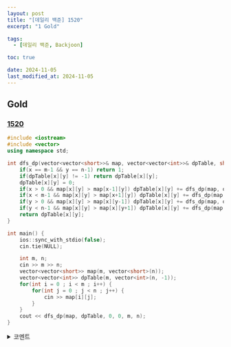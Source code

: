 ```yaml
---
layout: post
title: "[데일리 백준] 1520"
excerpt: "1 Gold"

tags:
  - [데일리 백준, Backjoon]

toc: true

date: 2024-11-05
last_modified_at: 2024-11-05
---
```

## Gold
### [1520][def]

```c++
#include <iostream>
#include <vector>
using namespace std;

int dfs_dp(vector<vector<short>>& map, vector<vector<int>>& dpTable, short x, short y, int m, int n) {
    if(x == m-1 && y == n-1) return 1;
    if(dpTable[x][y] != -1) return dpTable[x][y];
    dpTable[x][y] = 0;
    if(x > 0 && map[x][y] > map[x-1][y]) dpTable[x][y] += dfs_dp(map, dpTable, x-1, y, m, n);
    if(x < m-1 && map[x][y] > map[x+1][y]) dpTable[x][y] += dfs_dp(map, dpTable, x+1, y, m, n);
    if(y > 0 && map[x][y] > map[x][y-1]) dpTable[x][y] += dfs_dp(map, dpTable, x, y-1, m, n);
    if(y < n-1 && map[x][y] > map[x][y+1]) dpTable[x][y] += dfs_dp(map, dpTable, x, y+1, m, n);
    return dpTable[x][y];
}

int main() {
    ios::sync_with_stdio(false);
    cin.tie(NULL);

    int m, n;
    cin >> m >> n;
    vector<vector<short>> map(m, vector<short>(n));
    vector<vector<int>> dpTable(m, vector<int>(n, -1));
    for(int i = 0 ; i < m ; i++) {
        for(int j = 0 ; j < n ; j++) {
            cin >> map[i][j];
        }
    }
    cout << dfs_dp(map, dpTable, 0, 0, m, n);
}
```

<details>
<summary>코멘트</summary>
<div markdown="1">

- DFS + DP

- 중복되는 DFS 탐색을 줄여주는 Dynamic Programming  

</div>
</details>

[def]: https://www.acmicpc.net/problem/1520